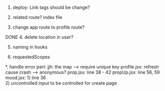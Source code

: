 1. deploy: Link tags should be change?

2. related route? index file

3. change app route to profile route?

DONE    4. delete location in user?

5. naming in hooks

6. requestedScopes

*. handle error part:
    jjh: the map --> require unique key
    profile.jsx:        refresh cause crash --> anonymous?
    prop.jsx:           line 38 - 42
    propUp.jsx:         line 56, 59
    mood.jsx:           1) line 36  
                        2) uncontrolled input to be controlled for create page